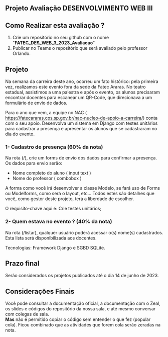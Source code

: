 ## Projeto Avaliação DESENVOLVIMENTO WEB III



## Como Realizar esta avaliação ?

1. Crie um repositório no seu github com o nome "<b>FATEC_DES_WEB_3_2023_Avaliacao</b>"
2. Publicar no Teams o repositório que será avaliado pelo professor Orlando.


##  Projeto

 Na semana da carreira deste ano, ocorreu um fato histórico: pela primeira vez, realizamos este evento fora da sede da Fatec Araras. No teatro estadual, assistimos a uma palestra e após o evento, os alunos precisaram encontrar docentes para escanear um QR-Code, que direcionava a um formulário de envio de dados.


Para o ano que vem, a equipe no NAC ( https://fatecararas.cps.sp.gov.br/nac-nucleo-de-apoio-a-carreira/) conta com o seu apoio. Desenvolva um sistema em Django com testes unitários para cadastrar a presença e apresentar os alunos que se cadastraram no dia do evento.

### 1- Cadastro de presença (60% da nota)
Na rota (/), crie um forms de envio dos dados para confirmar a presença.
Os dados para envio serão:
- Nome completo do aluno ( input text )
- Nome do professor ( combobox )

A forma como você irá desenvolver a classe Modelo, se fará uso de Forms ou Modelforms, como será o layout, etc... Todos estes são detalhes que você, como gestor deste projeto, terá a liberdade de escolher.

O requisito-chave aqui é: Crie testes unitários;

### 2- Quem estava no evento ? (40% da nota)
Na rota (/listar), qualquer usuário poderá acessar o(s) nome(s) cadastrados. Esta lista será disponibilizada aos docentes.

Tecnologias: Framework Django e SGBD SQLite.


## Prazo final

Serão considerados os projetos publicados até o dia 14 de junho de 2023.

## Considerações Finais

Você pode consultar a documentação oficial, a documentação com o Zeal, os slides e códigos do repositório da nossa sala, e até mesmo conversar com colegas de sala.  
<b>Mas</b> não é permitido copiar o código sem entender o que fez (popular cola). Ficou combinado que as atividades que forem cola serão zeradas na nota.